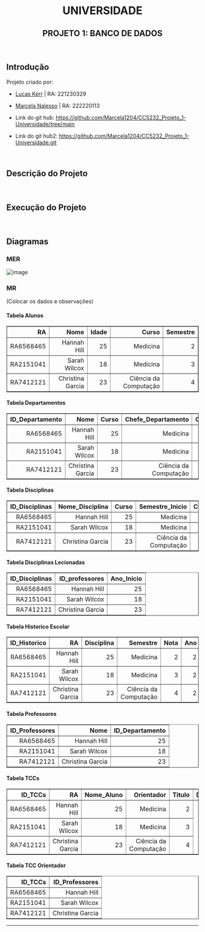 <div align="center">
  
# UNIVERSIDADE
## PROJETO 1: BANCO DE DADOS

</div>
<br>

## Introdução
Projeto criado por:
* [Lucas Kerr](https://github.com/Adelgrin) | RA: 221230329
* [Marcela Nalesso](https://github.com/Marcela1204) | RA: 222220113

* Link do git hub: https://github.com/Marcela1204/CC5232_Projeto_1-Universidade/tree/main
* Link do git hub2: https://github.com/Marcela1204/CC5232_Projeto_1-Universidade.git
<br>

## Descrição do Projeto
<br>

## Execução do Projeto
<br>

## Diagramas

### MER
![image](https://github.com/user-attachments/assets/6c515ff0-5609-4ef7-869b-50e25009f397)

### MR
(Colocar os dados e observações)
#### Tabela Alunos
<table border="1">
  <tr>
    <th style="text-align: right;">RA</th>
    <th style="text-align: right;">Nome</th>
    <th style="text-align: right;">Idade</th>
    <th style="text-align: right;">Curso</th>
    <th style="text-align: right;">Semestre</th>
  </tr>
  <tr>
    <td style="text-align: right;">RA6568465</td>
    <td style="text-align: right;">Hannah Hill</td>
    <td style="text-align: right;">25</td>
    <td style="text-align: right;">Medicina</td>
    <td style="text-align: right;">2</td>
  </tr>
  <tr>
    <td style="text-align: right;">RA2151041</td>
    <td style="text-align: right;">Sarah Wilcox</td>
    <td style="text-align: right;">18</td>
    <td style="text-align: right;">Medicina</td>
    <td style="text-align: right;">3</td>
  </tr>
  <tr>
    <td style="text-align: right;">RA7412121</td>
    <td style="text-align: right;">Christina Garcia</td>
    <td style="text-align: right;">23</td>
    <td style="text-align: right;">Ciência da Computação</td>
    <td style="text-align: right;">4</td>
  </tr>
</table>

#### Tabela Departamentos
<table border="1">
  <tr>
    <th style="text-align: right;">ID_Departamento</th>
    <th style="text-align: right;">Nome</th>
    <th style="text-align: right;">Curso</th>
    <th style="text-align: right;">Chefe_Departamento</th>
    <th style="text-align: right;">Coordenador</th>
  </tr>
  <tr>
    <td style="text-align: right;">RA6568465</td>
    <td style="text-align: right;">Hannah Hill</td>
    <td style="text-align: right;">25</td>
    <td style="text-align: right;">Medicina</td>
    <td style="text-align: right;">2</td>
  </tr>
  <tr>
    <td style="text-align: right;">RA2151041</td>
    <td style="text-align: right;">Sarah Wilcox</td>
    <td style="text-align: right;">18</td>
    <td style="text-align: right;">Medicina</td>
    <td style="text-align: right;">3</td>
  </tr>
  <tr>
    <td style="text-align: right;">RA7412121</td>
    <td style="text-align: right;">Christina Garcia</td>
    <td style="text-align: right;">23</td>
    <td style="text-align: right;">Ciência da Computação</td>
    <td style="text-align: right;">4</td>
  </tr>
</table>

#### Tabela Disciplinas
<table border="1">
  <tr>
    <th style="text-align: right;">ID_Disciplinas</th>
    <th style="text-align: right;">Nome_Disciplina</th>
    <th style="text-align: right;">Curso</th>
    <th style="text-align: right;">Semestre_Inicio</th>
    <th style="text-align: right;">Coordenador</th>
  </tr>
  <tr>
    <td style="text-align: right;">RA6568465</td>
    <td style="text-align: right;">Hannah Hill</td>
    <td style="text-align: right;">25</td>
    <td style="text-align: right;">Medicina</td>
    <td style="text-align: right;">2</td>
  </tr>
  <tr>
    <td style="text-align: right;">RA2151041</td>
    <td style="text-align: right;">Sarah Wilcox</td>
    <td style="text-align: right;">18</td>
    <td style="text-align: right;">Medicina</td>
    <td style="text-align: right;">3</td>
  </tr>
  <tr>
    <td style="text-align: right;">RA7412121</td>
    <td style="text-align: right;">Christina Garcia</td>
    <td style="text-align: right;">23</td>
    <td style="text-align: right;">Ciência da Computação</td>
    <td style="text-align: right;">4</td>
  </tr>
</table>

#### Tabela Disciplinas Lecionadas
<table border="1">
  <tr>
    <th style="text-align: right;">ID_Disciplinas</th>
    <th style="text-align: right;">ID_professores</th>
    <th style="text-align: right;">Ano_Inicio</th>
  </tr>
  <tr>
    <td style="text-align: right;">RA6568465</td>
    <td style="text-align: right;">Hannah Hill</td>
    <td style="text-align: right;">25</td>
  </tr>
  <tr>
    <td style="text-align: right;">RA2151041</td>
    <td style="text-align: right;">Sarah Wilcox</td>
    <td style="text-align: right;">18</td>
  </tr>
  <tr>
    <td style="text-align: right;">RA7412121</td>
    <td style="text-align: right;">Christina Garcia</td>
    <td style="text-align: right;">23</td>
  </tr>
</table>

#### Tabela Historico Escolar
<table border="1">
  <tr>
    <th style="text-align: right;">ID_Historico</th>
    <th style="text-align: right;">RA</th>
    <th style="text-align: right;">Disciplina</th>
    <th style="text-align: right;">Semestre</th>
    <th style="text-align: right;">Nota</th>
    <th style="text-align: right;">Ano</th>
  </tr>
  <tr>
    <td style="text-align: right;">RA6568465</td>
    <td style="text-align: right;">Hannah Hill</td>
    <td style="text-align: right;">25</td>
    <td style="text-align: right;">Medicina</td>
    <td style="text-align: right;">2</td>
    <td style="text-align: right;">2</td>
  </tr>
  <tr>
    <td style="text-align: right;">RA2151041</td>
    <td style="text-align: right;">Sarah Wilcox</td>
    <td style="text-align: right;">18</td>
    <td style="text-align: right;">Medicina</td>
    <td style="text-align: right;">3</td>
    <td style="text-align: right;">2</td>
  </tr>
  <tr>
    <td style="text-align: right;">RA7412121</td>
    <td style="text-align: right;">Christina Garcia</td>
    <td style="text-align: right;">23</td>
    <td style="text-align: right;">Ciência da Computação</td>
    <td style="text-align: right;">4</td>
    <td style="text-align: right;">2</td>
  </tr>
</table>

#### Tabela Professores
<table border="1">
  <tr>
    <th style="text-align: right;">ID_Professores</th>
    <th style="text-align: right;">Nome</th>
    <th style="text-align: right;">ID_Departamento</th>
  </tr>
  <tr>
    <td style="text-align: right;">RA6568465</td>
    <td style="text-align: right;">Hannah Hill</td>
    <td style="text-align: right;">25</td>
  </tr>
  <tr>
    <td style="text-align: right;">RA2151041</td>
    <td style="text-align: right;">Sarah Wilcox</td>
    <td style="text-align: right;">18</td>
  </tr>
  <tr>
    <td style="text-align: right;">RA7412121</td>
    <td style="text-align: right;">Christina Garcia</td>
    <td style="text-align: right;">23</td>
  </tr>
</table>

#### Tabela TCCs
<table border="1">
  <tr>
    <th style="text-align: right;">ID_TCCs</th>
    <th style="text-align: right;">RA</th>
    <th style="text-align: right;">Nome_Aluno</th>
    <th style="text-align: right;">Orientador</th>
    <th style="text-align: right;">Titulo</th>
    <th style="text-align: right;">Data_Apresentacao</th>
  </tr>
  <tr>
    <td style="text-align: right;">RA6568465</td>
    <td style="text-align: right;">Hannah Hill</td>
    <td style="text-align: right;">25</td>
    <td style="text-align: right;">Medicina</td>
    <td style="text-align: right;">2</td>
  </tr>
  <tr>
    <td style="text-align: right;">RA2151041</td>
    <td style="text-align: right;">Sarah Wilcox</td>
    <td style="text-align: right;">18</td>
    <td style="text-align: right;">Medicina</td>
    <td style="text-align: right;">3</td>
  </tr>
  <tr>
    <td style="text-align: right;">RA7412121</td>
    <td style="text-align: right;">Christina Garcia</td>
    <td style="text-align: right;">23</td>
    <td style="text-align: right;">Ciência da Computação</td>
    <td style="text-align: right;">4</td>
  </tr>
</table>

#### Tabela TCC Orientador
<table border="1">
  <tr>
    <th style="text-align: right;">ID_TCCs</th>
    <th style="text-align: right;">ID_Professores</th>
  </tr>
  <tr>
    <td style="text-align: right;">RA6568465</td>
    <td style="text-align: right;">Hannah Hill</td>
  </tr>
  <tr>
    <td style="text-align: right;">RA2151041</td>
    <td style="text-align: right;">Sarah Wilcox</td>
  </tr>
  <tr>
    <td style="text-align: right;">RA7412121</td>
    <td style="text-align: right;">Christina Garcia</td>
  </tr>
</table>

***

